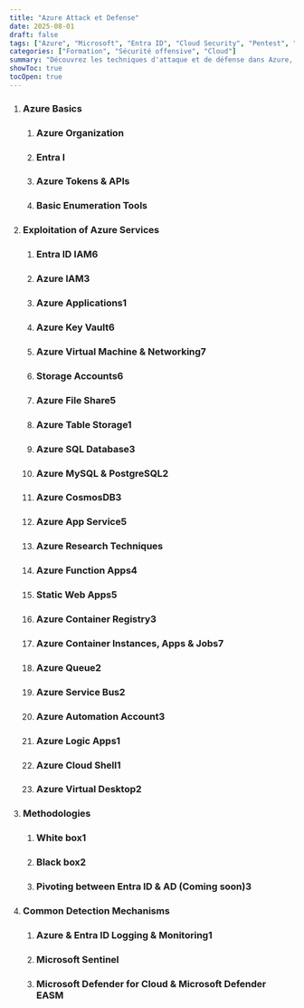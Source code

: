```yaml
---
title: "Azure Attack et Defense"
date: 2025-08-01
draft: false
tags: ["Azure", "Microsoft", "Entra ID", "Cloud Security", "Pentest", "Autoapprentissage"]
categories: ["Formation", "Sécurité offensive", "Cloud"]
summary: "Découvrez les techniques d'attaque et de défense dans Azure, en explorant Entra ID, la sécurité des identités, et les bonnes pratiques pour renforcer votre posture cloud."
showToc: true
tocOpen: true
---
```



1. ### Azure Basics
    1. ###  Azure Organization
    2. ### Entra I
    3. ### Azure Tokens & APIs
    4. ### Basic Enumeration Tools
2. ### Exploitation of Azure Services
    1. ### Entra ID IAM6
    2. ### Azure IAM3
    3. ### Azure Applications1
    4. ### Azure Key Vault6
    5. ### Azure Virtual Machine & Networking7
    6. ### Storage Accounts6
    7. ### Azure File Share5
    8. ### Azure Table Storage1
    9. ### Azure SQL Database3
    10. ### Azure MySQL & PostgreSQL2
    11. ### Azure CosmosDB3
    12. ### Azure App Service5
    13. ### Azure Research Techniques
    14. ### Azure Function Apps4
    15. ### Static Web Apps5
    16. ### Azure Container Registry3
    17. ### Azure Container Instances, Apps & Jobs7
    18. ### Azure Queue2
    19. ### Azure Service Bus2
    20. ### Azure Automation Account3
    21. ### Azure Logic Apps1
    22. ### Azure Cloud Shell1
    23. ### Azure Virtual Desktop2
3. ### Methodologies
    1. ### White box1
    2. ### Black box2
    3. ### Pivoting between Entra ID & AD (Coming soon)3
4. ### Common Detection Mechanisms
    1. ### Azure & Entra ID Logging & Monitoring1
    2. ### Microsoft Sentinel
    3. ### Microsoft Defender for Cloud & Microsoft Defender EASM